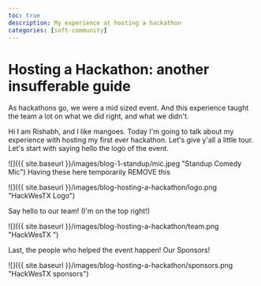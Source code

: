 ```yaml
---
toc: true
description: My experience at hosting a hackathon
categories: [soft-community]
---
```


# Hosting a Hackathon: another insufferable guide

As hackathons go, we were a mid sized event. And this experience taught the team a lot on what we did right, and what we didn't.

Hi I am Rishabh, and I like mangoes. Today I'm going to talk about my experience with hosting my first ever hackathon. Let's give y'all a little tour. Let's start with saying hello the logo of the event.

![]({{ site.baseurl }}/images/blog-1-standup/mic.jpeg "Standup Comedy Mic") Having these here temporarily REMOVE this

![]({{ site.baseurl }}/images/blog-hosting-a-hackathon/logo.png  "HackWesTX Logo")
 
Say hello to our team! (I'm on the top right!)

![]({{ site.baseurl }}/images/blog-hosting-a-hackathon/team.png "HackWesTX ")

Last, the people who helped the event happen! Our Sponsors!

![]({{ site.baseurl }}/images/blog-hosting-a-hackathon/sponsors.png "HackWesTX sponsors")
